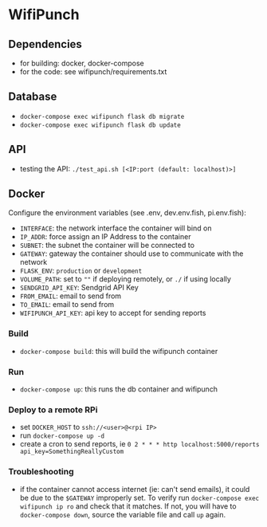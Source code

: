 # WifiPunch

## Dependencies

- for building: docker, docker-compose
- for the code: see wifipunch/requirements.txt

## Database

- `docker-compose exec wifipunch flask db migrate`
- `docker-compose exec wifipunch flask db update`

## API

- testing the API: `./test_api.sh [<IP:port (default: localhost)>]`

## Docker

Configure the environment variables (see .env, dev.env.fish, pi.env.fish):

- `INTERFACE`: the network interface the container will bind on
- `IP_ADDR`: force assign an IP Address to the container
- `SUBNET`: the subnet the container will be connected to
- `GATEWAY`: gateway the container should use to communicate with the network
- `FLASK_ENV`: `production` or `development`
- `VOLUME_PATH`: set to `""` if deploying remotely, or `./` if using locally
- `SENDGRID_API_KEY`: Sendgrid API Key
- `FROM_EMAIL`: email to send from
- `TO_EMAIL`: email to send from
- `WIFIPUNCH_API_KEY`: api key to accept for sending reports

### Build

- `docker-compose build`: this will build the wifipunch container

### Run

- `docker-compose up`: this runs the db container and wifipunch

### Deploy to a remote RPi

- set `DOCKER_HOST` to `ssh://<user>@<rpi IP>`
- run `docker-compose up -d`
- create a cron to send reports, ie `0 2 * * * http localhost:5000/reports api_key=SomethingReallyCustom`


### Troubleshooting

- if the container cannot access internet (ie: can't send emails), it could be due to the `$GATEWAY` improperly set. To verify run `docker-compose exec wifipunch ip ro` and check that it matches. If not, you will have to `docker-compose down`, source the variable file and call `up` again.
